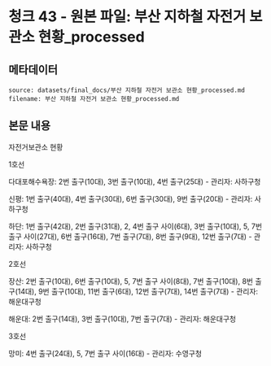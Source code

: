 # 청크 43 - 원본 파일: 부산 지하철 자전거 보관소 현황_processed

## 메타데이터

```
source: datasets/final_docs/부산 지하철 자전거 보관소 현황_processed.md
filename: 부산 지하철 자전거 보관소 현황_processed.md
```

## 본문 내용

자전거보관소 현황

1호선

다대포해수욕장: 2번 출구(10대), 3번 출구(10대), 4번 출구(25대) - 관리자: 사하구청

신평: 1번 출구(40대), 4번 출구(30대), 6번 출구(30대), 9번 출구(20대) - 관리자: 사하구청

하단: 1번 출구(42대), 2번 출구(31대), 2, 4번 출구 사이(6대), 3번 출구(10대), 5, 7번 출구 사이(27대), 6번 출구(16대), 7번 출구(7대), 8번 출구(9대), 12번 출구(7대) - 관리자: 사하구청

2호선

장산: 2번 출구(10대), 6번 출구(10대), 5, 7번 출구 사이(8대), 7번 출구(10대), 8번 출구(14대), 9번 출구(10대), 11번 출구(6대), 12번 출구(7대), 14번 출구(7대) - 관리자: 해운대구청

해운대: 2번 출구(14대), 3번 출구(10대), 7번 출구(7대) - 관리자: 해운대구청

3호선

망미: 4번 출구(24대), 5, 7번 출구 사이(16대) - 관리자: 수영구청